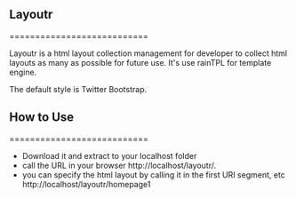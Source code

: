 ## Layoutr
===========================

Layoutr is a html layout collection management for developer
to collect html layouts as many as possible for future use.
It's use rainTPL for template engine.

The default style is Twitter Bootstrap.

## How to Use
===========================

- Download it and extract to your localhost folder
- call the URL in your browser http://localhost/layoutr/.
- you can specify the html layout by calling it in the first URI segment, 
  etc http://localhost/layoutr/homepage1
